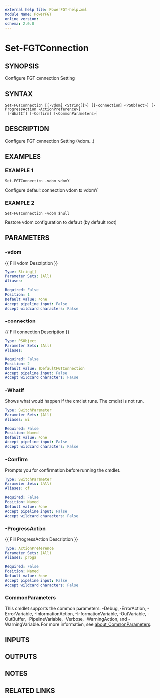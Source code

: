 ```yaml
---
external help file: PowerFGT-help.xml
Module Name: PowerFGT
online version:
schema: 2.0.0
---
```


# Set-FGTConnection

## SYNOPSIS
Configure FGT connection Setting

## SYNTAX

```
Set-FGTConnection [[-vdom] <String[]>] [[-connection] <PSObject>] [-ProgressAction <ActionPreference>]
 [-WhatIf] [-Confirm] [<CommonParameters>]
```

## DESCRIPTION
Configure FGT connection Setting (Vdom...)

## EXAMPLES

### EXAMPLE 1
```
Set-FGTConnection -vdom vdomY
```

Configure default connection vdom to vdomY

### EXAMPLE 2
```
Set-FGTConnection -vdom $null
```

Restore vdom configuration to default (by default root)

## PARAMETERS

### -vdom
{{ Fill vdom Description }}

```yaml
Type: String[]
Parameter Sets: (All)
Aliases:

Required: False
Position: 1
Default value: None
Accept pipeline input: False
Accept wildcard characters: False
```

### -connection
{{ Fill connection Description }}

```yaml
Type: PSObject
Parameter Sets: (All)
Aliases:

Required: False
Position: 2
Default value: $DefaultFGTConnection
Accept pipeline input: False
Accept wildcard characters: False
```

### -WhatIf
Shows what would happen if the cmdlet runs.
The cmdlet is not run.

```yaml
Type: SwitchParameter
Parameter Sets: (All)
Aliases: wi

Required: False
Position: Named
Default value: None
Accept pipeline input: False
Accept wildcard characters: False
```

### -Confirm
Prompts you for confirmation before running the cmdlet.

```yaml
Type: SwitchParameter
Parameter Sets: (All)
Aliases: cf

Required: False
Position: Named
Default value: None
Accept pipeline input: False
Accept wildcard characters: False
```

### -ProgressAction
{{ Fill ProgressAction Description }}

```yaml
Type: ActionPreference
Parameter Sets: (All)
Aliases: proga

Required: False
Position: Named
Default value: None
Accept pipeline input: False
Accept wildcard characters: False
```

### CommonParameters
This cmdlet supports the common parameters: -Debug, -ErrorAction, -ErrorVariable, -InformationAction, -InformationVariable, -OutVariable, -OutBuffer, -PipelineVariable, -Verbose, -WarningAction, and -WarningVariable. For more information, see [about_CommonParameters](http://go.microsoft.com/fwlink/?LinkID=113216).

## INPUTS

## OUTPUTS

## NOTES

## RELATED LINKS
